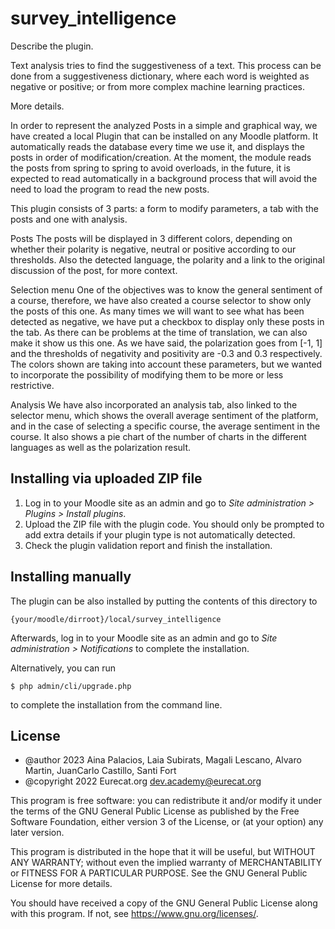 # survey_intelligence

Describe the plugin.

Text analysis tries to find the suggestiveness of a text. This process can be done from a suggestiveness dictionary, where each word is weighted as negative or positive; or from more complex machine learning practices.


More details.

In order to represent the analyzed Posts in a simple and graphical way, we have created a local Plugin that can be installed on any Moodle platform.
It automatically reads the database every time we use it, and displays the posts in order of modification/creation. At the moment, the module reads the posts from spring to spring to avoid overloads, in the future, it is expected to read automatically in a background process that will avoid the need to load the program to read the new posts.

This plugin consists of 3 parts: a form to modify parameters, a tab with the posts and one with analysis.

Posts
The posts will be displayed in 3 different colors, depending on whether their polarity is negative, neutral or positive according to our thresholds. Also the detected language, the polarity and a link to the original discussion of the post, for more context.

Selection menu
One of the objectives was to know the general sentiment of a course, therefore, we have also created a course selector to show only the posts of this one.
As many times we will want to see what has been detected as negative, we have put a checkbox to display only these posts in the tab.
As there can be problems at the time of translation, we can also make it show us this one.
As we have said, the polarization goes from [-1, 1] and the thresholds of negativity and positivity are -0.3 and 0.3 respectively. The colors shown are taking into account these parameters, but we wanted to incorporate the possibility of modifying them to be more or less restrictive.

Analysis
We have also incorporated an analysis tab, also linked to the selector menu, which shows the overall average sentiment of the platform, and in the case of selecting a specific course, the average sentiment in the course.
It also shows a pie chart of the number of charts in the different languages as well as the polarization result.

## Installing via uploaded ZIP file ##

1. Log in to your Moodle site as an admin and go to _Site administration >
   Plugins > Install plugins_.
2. Upload the ZIP file with the plugin code. You should only be prompted to add
   extra details if your plugin type is not automatically detected.
3. Check the plugin validation report and finish the installation.

## Installing manually ##

The plugin can be also installed by putting the contents of this directory to

    {your/moodle/dirroot}/local/survey_intelligence

Afterwards, log in to your Moodle site as an admin and go to _Site administration >
Notifications_ to complete the installation.

Alternatively, you can run

    $ php admin/cli/upgrade.php

to complete the installation from the command line.

## License ##

 * @author      2023 Aina Palacios, Laia Subirats, Magali Lescano, Alvaro Martin, JuanCarlo Castillo, Santi Fort
 * @copyright   2022 Eurecat.org <dev.academy@eurecat.org>

This program is free software: you can redistribute it and/or modify it under
the terms of the GNU General Public License as published by the Free Software
Foundation, either version 3 of the License, or (at your option) any later
version.

This program is distributed in the hope that it will be useful, but WITHOUT ANY
WARRANTY; without even the implied warranty of MERCHANTABILITY or FITNESS FOR A
PARTICULAR PURPOSE.  See the GNU General Public License for more details.

You should have received a copy of the GNU General Public License along with
this program.  If not, see <https://www.gnu.org/licenses/>.

